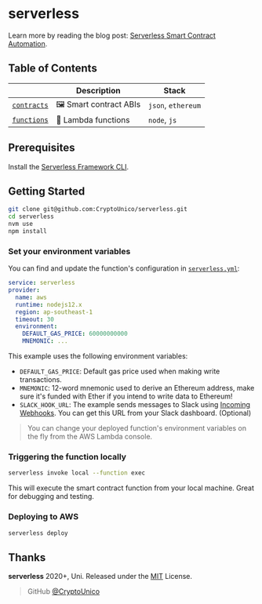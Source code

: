 # serverless

Learn more by reading the blog post: [Serverless Smart Contract Automation](https://soliditywiz.medium.com/smart-contract-automation-ca109805b23a).

## Table of Contents

|                                     | Description                                 | Stack                 |
| ----------------------------------- | ------------------------------------------- | --------------------- |
| [`contracts`](contracts)     | 🖼 Smart contract ABIs | `json`, `ethereum` |
| [`functions`](functions)                  | 🚀 Lambda functions                              | `node`, `js`          |

## Prerequisites

Install the [Serverless Framework CLI](https://www.serverless.com/framework/docs/getting-started/).

## Getting Started

```bash
git clone git@github.com:CryptoUnico/serverless.git
cd serverless
nvm use
npm install
```

### Set your environment variables

You can find and update the function's configuration in [`serverless.yml`](https://github.com/CryptoUnico/serverless/blob/master/serverless.yml):

```yml
service: serverless
provider:
  name: aws
  runtime: nodejs12.x
  region: ap-southeast-1
  timeout: 30
  environment:
    DEFAULT_GAS_PRICE: 60000000000
    MNEMONIC: ...
```

This example uses the following environment variables:

- `DEFAULT_GAS_PRICE`: Default gas price used when making write transactions.
- `MNEMONIC`: 12-word mnemonic used to derive an Ethereum address, make sure it's funded with Ether if you intend to write data to Ethereum!
- `SLACK_HOOK_URL`: The example sends messages to Slack using [Incoming Webhooks](https://api.slack.com/messaging/webhooks). You can get this URL from your Slack dashboard. (Optional)

> You can change your deployed function's environment variables on the fly from the AWS Lambda console.

### Triggering the function locally

```bash
serverless invoke local --function exec
```

This will execute the smart contract function from your local machine.
Great for debugging and testing.

### Deploying to AWS

```bash
serverless deploy
```

## Thanks

**serverless** 2020+, Uni. Released under the [MIT] License.<br>

> GitHub [@CryptoUnico](https://github.com/CryptoUnico)

[MIT]: http://mit-license.org/
[contributors]: http://github.com/CryptoUnico/serverless/contributors
